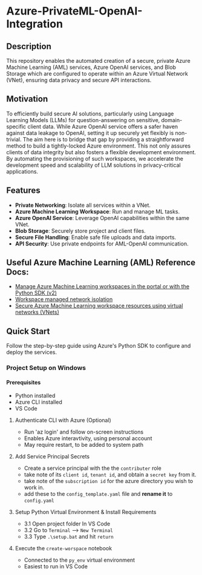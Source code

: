
# Azure-PrivateML-OpenAI-Integration

## Description
This repository enables the automated creation of a secure, private Azure Machine Learning (AML) services, Azure OpenAI services, and Blob Storage which are configured to operate within an Azure Virtual Network (VNet), ensuring data privacy and secure API interactions.

## Motivation
 To efficiently build secure AI solutions, particularly using Language Learning Models (LLMs) for question-answering on sensitive, domain-specific client data. While Azure OpenAI service offers a safer haven against data leakage to OpenAI, setting it up securely yet flexibly is non-trivial. The aim here is to bridge that gap by providing a straightforward method to build a tightly-locked Azure environment. This not only assures clients of data integrity but also fosters a flexible development environment. By automating the provisioning of such workspaces, we accelerate the development speed and scalability of LLM solutions in privacy-critical applications.


## Features
- **Private Networking**: Isolate all services within a VNet.
- **Azure Machine Learning Workspace**: Run and manage ML tasks.
- **Azure OpenAI Service**: Leverage OpenAI capabilities within the same VNet.
- **Blob Storage**: Securely store project and client files.
- **Secure File Handling**: Enable safe file uploads and data imports.
- **API Security**: Use private endpoints for AML-OpenAI communication.


## Useful Azure Machine Learning (AML) Reference Docs:
- [Manage Azure Machine Learning workspaces in the portal or with the Python SDK (v2)][1]
- [Workspace managed network isolation][2]
- [Secure Azure Machine Learning workspace resources using virtual networks (VNets)][3]

[1]: https://learn.microsoft.com/en-us/azure/machine-learning/how-to-manage-workspace?view=azureml-api-2&tabs=azure-portal
[2]: https://learn.microsoft.com/en-us/azure/machine-learning/how-to-managed-network?view=azureml-api-2&tabs=python
[3]: https://learn.microsoft.com/en-us/azure/machine-learning/how-to-network-security-overview?view=azureml-api-2



## Quick Start
Follow the step-by-step guide using Azure's Python SDK to configure and deploy the services.


### Project Setup on Windows

#### Prerequisites
- Python installed
- Azure CLI installed
- VS Code

1. Authenticate CLI with Azure (Optional)
    - Run 'az login' and follow on-screen instructions
    - Enables Azure interavtivity, using personal account
    - May require restart, to be added to system path

2. Add Service Principal Secrets
    - Create a service principal with the the `contributer` role
    - take note of its `client id`, `tenant id`, and obtain a `secret key` from it.
    - take note of the `subscription id` for the azure directory you wish to work in.
    - add these to the `config_template.yaml` file and **rename it** to `config.yaml`

3. Setup Python Virtual Environment & Install Requirements
    - 3.1 Open project folder In VS Code
    - 3.2 Go to `Terminal` --> `New Terminal`
    - 3.3 Type `.\setup.bat` and hit `return`

4. Execute the `create-worspace` notebook
    - Connected to the `py_env` virtual environment
    - Easiest to run in VS Code
    